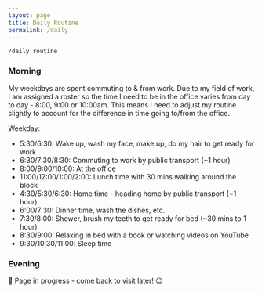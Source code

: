 ```yaml
---
layout: page
title: Daily Routine
permalink: /daily
---
```


`/daily routine`

### Morning

My weekdays are spent commuting to & from work. Due to my field of work, I am assigned a roster so the time I need to be in the office varies from day to day - 8:00, 9:00 or 10:00am. This means I need to adjust my routine slightly to account for the difference in time going to/from the office. 

Weekday:
- 5:30/6:30: Wake up, wash my face, make up, do my hair to get ready for work
- 6:30/7:30/8:30: Commuting to work by public transport (~1 hour)
- 8:00/9:00/10:00: At the office
- 11:00/12:00/1:00/2:00: Lunch time with 30 mins walking around the block
- 4:30/5:30/6:30: Home time - heading home by public transport (~1 hour)
- 6:00/7:30: Dinner time, wash the dishes, etc.
- 7:30/8:00: Shower, brush my teeth to get ready for bed (~30 mins to 1 hour)
- 8:30/9:00: Relaxing in bed with a book or watching videos on YouTube
- 9:30/10:30/11:00: Sleep time

### Evening


🚧 Page in progress - come back to visit later! 😉


<style>
  .wrapper {
    max-width: 58em;
  }
</style>